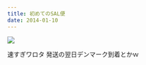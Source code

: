 ```yaml
---
title: 初めてのSAL便
date: 2014-01-10
---
```


![](https://31.media.tumblr.com/41300f7cdf702a912565f5357c202eac/tumblr_inline_mz6f07nEA71rxjmzd.png)


速すぎワロタ
発送の翌日デンマーク到着とかｗ
